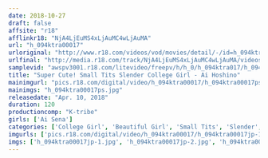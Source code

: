 ```yaml
---
date: 2018-10-27
draft: false
affsite: "r18"
afflinkr18: "NjA4LjEuMS4xLjAuMC4wLjAuMA"
url: "h_094ktra00017"
urloriginal: "http://www.r18.com/videos/vod/movies/detail/-/id=h_094ktra00017"
urlfinal: "http://media.r18.com/track/NjA4LjEuMS4xLjAuMC4wLjAuMA/videos/vod/movies/detail/-/id=h_094ktra00017"
samplevid: "awspv3001.r18.com/litevideo/freepv/h/h_0/h_094ktra017/h_094ktra017_dmb_w.mp4"
title: "Super Cute! Small Tits Slender College Girl - Ai Hoshino"
mainimgurl: "pics.r18.com/digital/video/h_094ktra00017/h_094ktra00017ps.jpg"
mainimgs: "h_094ktra00017ps.jpg"
releasedate: "Apr. 10, 2018"
duration: 120
productioncomp: "K-tribe"
girls: ['Ai Sena']
categories: ['College Girl', 'Beautiful Girl', 'Small Tits', 'Slender', 'Featured Actress', 'Hi-Def']
imgurls: ['pics.r18.com/digital/video/h_094ktra00017/h_094ktra00017jp-1.jpg', 'pics.r18.com/digital/video/h_094ktra00017/h_094ktra00017jp-2.jpg', 'pics.r18.com/digital/video/h_094ktra00017/h_094ktra00017jp-3.jpg', 'pics.r18.com/digital/video/h_094ktra00017/h_094ktra00017jp-4.jpg', 'pics.r18.com/digital/video/h_094ktra00017/h_094ktra00017jp-5.jpg', 'pics.r18.com/digital/video/h_094ktra00017/h_094ktra00017jp-6.jpg', 'pics.r18.com/digital/video/h_094ktra00017/h_094ktra00017jp-7.jpg', 'pics.r18.com/digital/video/h_094ktra00017/h_094ktra00017jp-8.jpg', 'pics.r18.com/digital/video/h_094ktra00017/h_094ktra00017jp-9.jpg', 'pics.r18.com/digital/video/h_094ktra00017/h_094ktra00017jp-10.jpg', 'pics.r18.com/digital/video/h_094ktra00017/h_094ktra00017jp-11.jpg', 'pics.r18.com/digital/video/h_094ktra00017/h_094ktra00017jp-12.jpg', 'pics.r18.com/digital/video/h_094ktra00017/h_094ktra00017jp-13.jpg', 'pics.r18.com/digital/video/h_094ktra00017/h_094ktra00017jp-14.jpg', 'pics.r18.com/digital/video/h_094ktra00017/h_094ktra00017jp-15.jpg', 'pics.r18.com/digital/video/h_094ktra00017/h_094ktra00017jp-16.jpg', 'pics.r18.com/digital/video/h_094ktra00017/h_094ktra00017jp-17.jpg', 'pics.r18.com/digital/video/h_094ktra00017/h_094ktra00017jp-18.jpg', 'pics.r18.com/digital/video/h_094ktra00017/h_094ktra00017jp-19.jpg', 'pics.r18.com/digital/video/h_094ktra00017/h_094ktra00017jp-20.jpg']
imgs: ['h_094ktra00017jp-1.jpg', 'h_094ktra00017jp-2.jpg', 'h_094ktra00017jp-3.jpg', 'h_094ktra00017jp-4.jpg', 'h_094ktra00017jp-5.jpg', 'h_094ktra00017jp-6.jpg', 'h_094ktra00017jp-7.jpg', 'h_094ktra00017jp-8.jpg', 'h_094ktra00017jp-9.jpg', 'h_094ktra00017jp-10.jpg', 'h_094ktra00017jp-11.jpg', 'h_094ktra00017jp-12.jpg', 'h_094ktra00017jp-13.jpg', 'h_094ktra00017jp-14.jpg', 'h_094ktra00017jp-15.jpg', 'h_094ktra00017jp-16.jpg', 'h_094ktra00017jp-17.jpg', 'h_094ktra00017jp-18.jpg', 'h_094ktra00017jp-19.jpg', 'h_094ktra00017jp-20.jpg']
---
```


